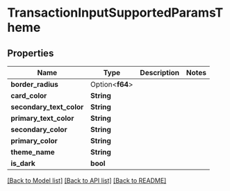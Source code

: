 # TransactionInputSupportedParamsTheme

## Properties

| Name                       | Type            | Description | Notes |
| -------------------------- | --------------- | ----------- | ----- |
| **border\_radius**         | Option<**f64**> |             |       |
| **card\_color**            | **String**      |             |       |
| **secondary\_text\_color** | **String**      |             |       |
| **primary\_text\_color**   | **String**      |             |       |
| **secondary\_color**       | **String**      |             |       |
| **primary\_color**         | **String**      |             |       |
| **theme\_name**            | **String**      |             |       |
| **is\_dark**               | **bool**        |             |       |

[\[Back to Model list\]](./#documentation-for-models) [\[Back to API list\]](./#documentation-for-api-endpoints) [\[Back to README\]](./)
